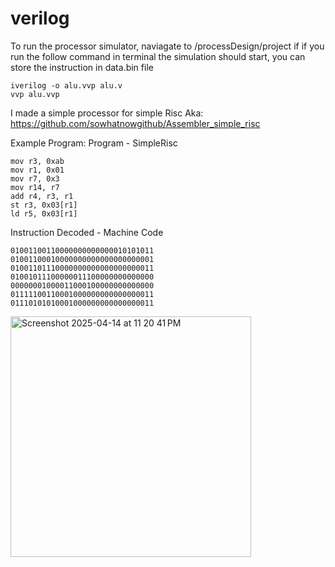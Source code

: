 # verilog

To run the processor simulator, naviagate to /processDesign/project 
if if you run the follow command in terminal the simulation should start, you can store the instruction in data.bin file

```
iverilog -o alu.vvp alu.v
vvp alu.vvp
```


I made a simple processor for simple Risc
Aka: https://github.com/sowhatnowgithub/Assembler_simple_risc

Example Program:
Program - SimpleRisc
```
mov r3, 0xab
mov r1, 0x01
mov r7, 0x3
mov r14, r7
add r4, r3, r1
st r3, 0x03[r1]
ld r5, 0x03[r1]

```

Instruction Decoded - Machine Code
```
01001100110000000000000010101011
01001100010000000000000000000001
01001101110000000000000000000011
01001011100000011100000000000000
00000001000011000100000000000000
01111100110001000000000000000011
01110101010001000000000000000011
```

<img width="385" alt="Screenshot 2025-04-14 at 11 20 41 PM" src="https://github.com/user-attachments/assets/377a1435-f1dd-45ad-afc9-2e4e176b6449" />
